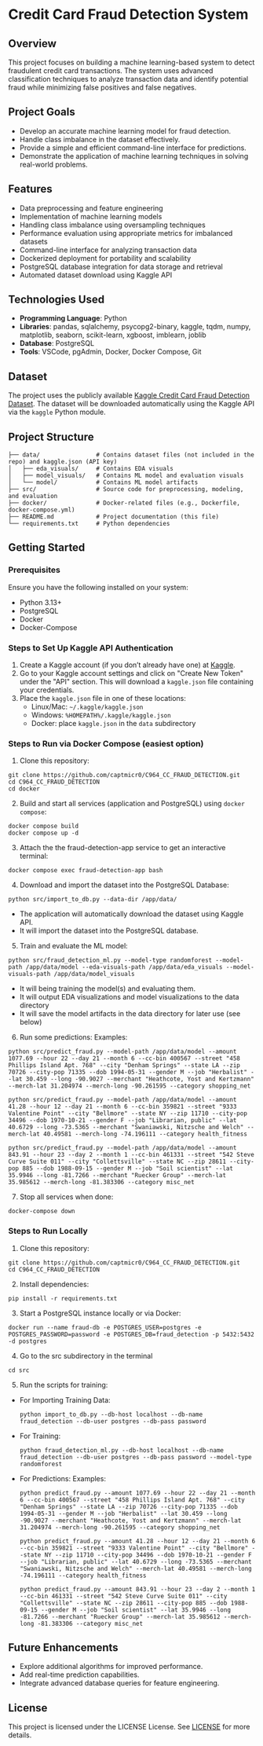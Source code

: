 # Credit Card Fraud Detection System

## Overview
This project focuses on building a machine learning-based system to detect fraudulent credit card transactions. The system uses advanced classification techniques to analyze transaction data and identify potential fraud while minimizing false positives and false negatives.

## Project Goals
- Develop an accurate machine learning model for fraud detection.
- Handle class imbalance in the dataset effectively.
- Provide a simple and efficient command-line interface for predictions.
- Demonstrate the application of machine learning techniques in solving real-world problems.

## Features
- Data preprocessing and feature engineering
- Implementation of machine learning models
- Handling class imbalance using oversampling techniques
- Performance evaluation using appropriate metrics for imbalanced datasets
- Command-line interface for analyzing transaction data
- Dockerized deployment for portability and scalability
- PostgreSQL database integration for data storage and retrieval
- Automated dataset download using Kaggle API

## Technologies Used
- **Programming Language**: Python
- **Libraries**: pandas, sqlalchemy, psycopg2-binary, kaggle, tqdm, numpy, matplotlib, seaborn, scikit-learn, xgboost, imblearn, joblib
- **Database**: PostgreSQL
- **Tools**: VSCode, pgAdmin, Docker, Docker Compose, Git

## Dataset
The project uses the publicly available [Kaggle Credit Card Fraud Detection Dataset](https://www.kaggle.com/datasets/kartik2112/fraud-detection). The dataset will be downloaded automatically using the Kaggle API via the `kaggle` Python module.

## Project Structure
```
├── data/                # Contains dataset files (not included in the repo) and kaggle.json (API key) 
│   ├── eda_visuals/     # Contains EDA visuals
│   ├── model_visuals/   # Contains ML model and evaluation visuals
│   └── model/           # Contains ML model artifacts
├── src/                 # Source code for preprocessing, modeling, and evaluation
├── docker/              # Docker-related files (e.g., Dockerfile, docker-compose.yml)
├── README.md            # Project documentation (this file)
└── requirements.txt     # Python dependencies
```

## Getting Started

### Prerequisites
Ensure you have the following installed on your system:
- Python 3.13+
- PostgreSQL
- Docker
- Docker-Compose

### Steps to Set Up Kaggle API Authentication
1. Create a Kaggle account (if you don’t already have one) at [Kaggle](https://www.kaggle.com).
2. Go to your Kaggle account settings and click on "Create New Token" under the "API" section. This will download a `kaggle.json` file containing your credentials.
3. Place the `kaggle.json` file in one of these locations:
   - Linux/Mac: `~/.kaggle/kaggle.json`
   - Windows: `%HOMEPATH%/.kaggle/kaggle.json`
   - Docker: place `kaggle.json` in the `data` subdirectory

### Steps to Run via Docker Compose (easiest option)
1. Clone this repository:
```
git clone https://github.com/captmicr0/C964_CC_FRAUD_DETECTION.git
cd C964_CC_FRAUD_DETECTION
cd docker
```

2. Build and start all services (application and PostgreSQL) using `docker compose`:
```
docker compose build
docker compose up -d
```

3. Attach the the fraud-detection-app service to get an interactive terminal:
```
docker compose exec fraud-detection-app bash
```

4. Download and import the dataset into the PostgreSQL Database:
```
python src/import_to_db.py --data-dir /app/data/
```
  - The application will automatically download the dataset using Kaggle API.
  - It will import the dataset into the PostgreSQL database.

5. Train and evaluate the ML model:
```
python src/fraud_detection_ml.py --model-type randomforest --model-path /app/data/model --eda-visuals-path /app/data/eda_visuals --model-visuals-path /app/data/model_visuals
```
  - It will being training the model(s) and evaluating them.
  - It will output EDA visualizations and model visualizations to the data directory
  - It will save the model artifacts in the data directory for later use (see below)

6. Run some predictions:
  Examples:
  ```
  python src/predict_fraud.py --model-path /app/data/model --amount 1077.69 --hour 22 --day 21 --month 6 --cc-bin 400567 --street "458 Phillips Island Apt. 768" --city "Denham Springs" --state LA --zip 70726 --city-pop 71335 --dob 1994-05-31 --gender M --job "Herbalist" --lat 30.459 --long -90.9027 --merchant "Heathcote, Yost and Kertzmann" --merch-lat 31.204974 --merch-long -90.261595 --category shopping_net
  ```
  ```
  python src/predict_fraud.py --model-path /app/data/model --amount 41.28 --hour 12 --day 21 --month 6 --cc-bin 359821 --street "9333 Valentine Point" --city "Bellmore" --state NY --zip 11710 --city-pop 34496 --dob 1970-10-21 --gender F --job "Librarian, public" --lat 40.6729 --long -73.5365 --merchant "Swaniawski, Nitzsche and Welch" --merch-lat 40.49581 --merch-long -74.196111 --category health_fitness
  ```
  ```
  python src/predict_fraud.py --model-path /app/data/model --amount 843.91 --hour 23 --day 2 --month 1 --cc-bin 461331 --street "542 Steve Curve Suite 011" --city "Collettsville" --state NC --zip 28611 --city-pop 885 --dob 1988-09-15 --gender M --job "Soil scientist" --lat 35.9946 --long -81.7266 --merchant "Ruecker Group" --merch-lat 35.985612 --merch-long -81.383306 --category misc_net
  ```

7. Stop all services when done:
```
docker-compose down
```

### Steps to Run Locally
1. Clone this repository:
```
git clone https://github.com/captmicr0/C964_CC_FRAUD_DETECTION.git
cd C964_CC_FRAUD_DETECTION
```

2. Install dependencies:
```
pip install -r requirements.txt
```

3. Start a PostgreSQL instance locally or via Docker:
```
docker run --name fraud-db -e POSTGRES_USER=postgres -e POSTGRES_PASSWORD=password -e POSTGRES_DB=fraud_detection -p 5432:5432 -d postgres
```

4. Go to the src subdirectory in the terminal
  ```
  cd src
  ```

5. Run the scripts for training:
- For Importing Training Data:
  ```
  python import_to_db.py --db-host localhost --db-name fraud_detection --db-user postgres --db-pass password
  ```
- For Training:
  ```
  python fraud_detection_ml.py --db-host localhost --db-name fraud_detection --db-user postgres --db-pass password --model-type randomforest
  ```
- For Predictions:
  Examples:
  ```
  python predict_fraud.py --amount 1077.69 --hour 22 --day 21 --month 6 --cc-bin 400567 --street "458 Phillips Island Apt. 768" --city "Denham Springs" --state LA --zip 70726 --city-pop 71335 --dob 1994-05-31 --gender M --job "Herbalist" --lat 30.459 --long -90.9027 --merchant "Heathcote, Yost and Kertzmann" --merch-lat 31.204974 --merch-long -90.261595 --category shopping_net
  ```
  ```
  python predict_fraud.py --amount 41.28 --hour 12 --day 21 --month 6 --cc-bin 359821 --street "9333 Valentine Point" --city "Bellmore" --state NY --zip 11710 --city-pop 34496 --dob 1970-10-21 --gender F --job "Librarian, public" --lat 40.6729 --long -73.5365 --merchant "Swaniawski, Nitzsche and Welch" --merch-lat 40.49581 --merch-long -74.196111 --category health_fitness
  ```
  ```
  python predict_fraud.py --amount 843.91 --hour 23 --day 2 --month 1 --cc-bin 461331 --street "542 Steve Curve Suite 011" --city "Collettsville" --state NC --zip 28611 --city-pop 885 --dob 1988-09-15 --gender M --job "Soil scientist" --lat 35.9946 --long -81.7266 --merchant "Ruecker Group" --merch-lat 35.985612 --merch-long -81.383306 --category misc_net
  ```

## Future Enhancements
- Explore additional algorithms for improved performance.
- Add real-time prediction capabilities.
- Integrate advanced database queries for feature engineering.

## License
This project is licensed under the LICENSE License. See [LICENSE](LICENSE) for more details.
